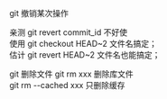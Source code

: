 git 撤销某次操作

亲测   git revert commit_id   不好使        
使用   git checkout HEAD~2 文件名搞定；          
估计   git revert HEAD~2 文件名也能搞定；          

git 删除文件
git rm xxx  删除库文件        
git rm --cached xxx  只删除缓存    
